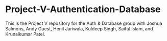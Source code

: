# Project-V-Authentication-Database
This is the Project V repository for the Auth &amp; Database group with Joshua Salmons, Andy Guest, Henil Jariwala, Kuldeep Singh, Saiful Islam, and Krunalkumar Patel.
